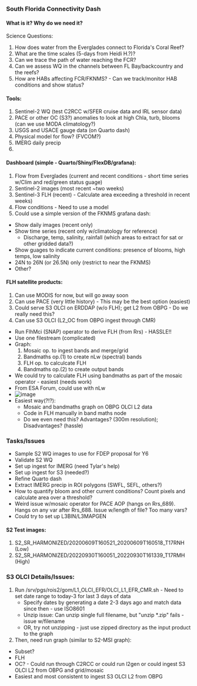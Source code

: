 ### South Florida Connectivity Dash

#### What is it? Why do we need it?

Science Questions:
1. How does water from the Everglades connect to Florida's Coral Reef?
2. What are the time scales (5-days from Heidi H.?)?
3. Can we trace the path of water reaching the FCR?
4. Can we assess WQ in the channels between FL Bay/backcountry and the reefs?
5. How are HABs affecting FCR/FKNMS? - Can we track/monitor HAB conditions and show status?


#### Tools:
1. Sentinel-2 WQ (test C2RCC w/SFER cruise data and IRL sensor data)
2. PACE or other OC (S3?) anomalies to look at high Chla, turb, blooms (can we use MODA climatology?)
3. USGS and USACE gauge data (on Quarto dash)
4. Physical model for flow? (FVCOM?)
5. IMERG daily precip
6. 


#### Dashboard (simple - Quarto/Shiny/FlexDB/grafana):
1. Flow from Everglades (current and recent conditions - short time series w/Clim and red/green status guage)
2. Sentinel-2 images (most recent ~two weeks)
3. Sentinel-3 FLH (recent) - Calculate area exceeding a threshold in recent weeks)
4. Flow conditions - Need to use a model
5. Could use a simple version of the FKNMS grafana dash:
 - Show daily images (recent only)
 - Show time series (recent only w/climatology for reference)
   - Discharge, temp, salinity, rainfall (which areas to extract for sat or other gridded data?)
 - Show guages to indicate current conditions: presence of blooms, high temps, low salinity
 - 24N to 26N (or 26.5N) only (restrict to near the FKNMS)
 - Other?


#### FLH satellite products:
1. Can use MODIS for now, but will go away soon
2. Can use PACE (very little history) - This may be the best option (easiest)
3. Could serve S3 OLCI on ERDDAP (w/o FLH); get L2 from OBPG - Do we really need this?
4. Can use S3 OLCI (L2_OC from OBPG ingest through CMR)
 - Run FlhMci (SNAP) operator to derive FLH (from Rrs) - HASSLE!!
 - Use one filestream (complicated)
 - Graph:
    1. Mosaic op. to ingest bands and merge/grid
    2. Bandmaths op.(1) to create nLw (spectral) bands
    3. FLH op. to calculcate FLH
    4. Bandmaths op.(2) to create output bands
 - We could try to calculate FLH using bandmaths as part of the mosaic operator - easiest (needs work)
 - From ESA Forum, could use with nLw
 - ![image](https://github.com/user-attachments/assets/aa6ca9e5-eafa-4e7c-a53e-a2f1c892db7d)
 - Easiest way(?!?):
    - Mosaic and bandmaths graph on OBPG OLCI L2 data
    - Code in FLH manually in band maths node
    - Do we even need this? Advantages? (300m resolution); Disadvantages? (hassle)
 


### Tasks/Issues
 - Sample S2 WQ images to use for FDEP proposal for Y6
 - Validate S2 WQ
 - Set up ingest for IMERG (need Tylar's help)
 - Set up ingest for S3 (needed?)
 - Refine Quarto dash
 - Extract IMERG precip in ROI polygons (SWFL, SEFL, others?)
 - How to quantify bloom and other current conditions? Count pixels and calculate area over a threshold?
 - Weird issue w/mosaic operator for PACE AOP (hangs on Rrs_689). Hangs on any var after Rrs_688. Issue w/length of file? Too many vars?
 - Could try to set up L3BIN/L3MAPGEN


#### S2 Test images:
1. S2_SR_HARMONIZED/20200609T160521_20200609T160518_T17RNH (Low)
2. S2_SR_HARMONIZED/20220930T160051_20220930T161339_T17RMH (High)


### S3 OLCI Details/Issues:
1. Run /srv/pgs/rois2/gom/L1_OLCI_EFR/OLCI_L1_EFR_CMR.sh - Need to set date range to today-3 for last 3 days of data
   - Specify dates by generating a date 2-3 days ago and match data since then - use ISO8601
   - Unzip issue: Can unzip single full filename, but "unzip *.zip" fails - issue w/filename
   - OR, try not unzipping - just use zipped directory as the input product to the graph
3. Then, need run graph (similar to S2-MSI graph):
 - Subset?
 - FLH
 - OC? - Could run through C2RCC or could run l2gen or could ingest S3 OLCI L2 from OBPG and grid/mosaic
 - Easiest and most consistent to ingest S3 OLCI L2 from OBPG

